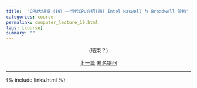 ```yaml
---
title:  "CPU大讲堂（19）——当代CPU介绍(四) Intel Haswell 与 Broadwell 架构"
categories: course
permalink: computer_lecture_19.html
tags: [course]
summary: ""
---
```






<div align="center">
<p>(结束？)</p>
<a href="computer_lecture_18.html" class="btn btn-primary">上一篇</a> 
<a href="{{site.feedback_link}}" class="btn btn-primary"><i class="fa fa-comment-o"></i> 匿名提问</a>
</div>

---------

{% include links.html %}
